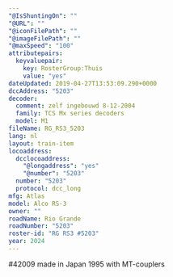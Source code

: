 ```yaml
---
"@IsShuntingOn": ""
"@URL": ""
"@iconFilePath": ""
"@imageFilePath": ""
"@maxSpeed": "100"
attributepairs:
  keyvaluepair:
    key: RosterGroup:Thuis
    value: "yes"
dateUpdated: 2019-04-27T13:53:09.290+0000
dccAddress: "5203"
decoder:
  comment: zelf ingebouwd 8-12-2004
  family: TCS Mx series decoders
  model: M1
fileName: RG_RS3_5203
lang: nl
layout: train-item
locoaddress:
  dcclocoaddress:
    "@longaddress": "yes"
    "@number": "5203"
  number: "5203"
  protocol: dcc_long
mfg: Atlas
model: Alco RS-3
owner: ""
roadName: Rio Grande
roadNumber: "5203"
roster-id: "RG RS3 #5203"
year: 2024
---
```


#42009 made in Japan 1995 with MT-couplers
